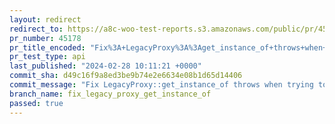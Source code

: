```yaml
---
layout: redirect
redirect_to: https://a8c-woo-test-reports.s3.amazonaws.com/public/pr/45178/api/index.html
pr_number: 45178
pr_title_encoded: "Fix%3A+LegacyProxy%3A%3Aget_instance_of+throws+when+trying+to+get+an+instance+of+a+non-Woo+namespaced+class"
pr_test_type: api
last_published: "2024-02-28 10:11:21 +0000"
commit_sha: d49c16f9a8ed3be9b74e2e6634e08b1d65d14406
commit_message: "Fix LegacyProxy::get_instance_of throws when trying to get an instance"
branch_name: fix_legacy_proxy_get_instance_of
passed: true
---
```

